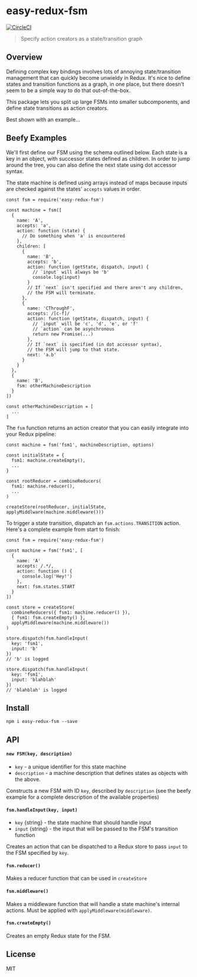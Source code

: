 # easy-redux-fsm
[![CircleCI](https://circleci.com/gh/andrewosh/easy-redux-fsm/tree/master.svg?style=svg)](https://circleci.com/gh/andrewosh/easy-redux-fsm/tree/master)
> Specify action creators as a state/transition graph

## Overview
Defining complex key bindings involves lots of annoying state/transition management
that can quickly become unwieldy in Redux. It's nice to define states and 
transition functions as a graph, in one place, but there doesn't seem to be a 
simple way to do that out-of-the-box.

This package lets you split up large FSMs into smaller subcomponents, and define
state transitions as action creators.

Best shown with an example...

## Beefy Examples
We'll first define our FSM using the schema outlined below. Each state is a key
in an object, with successor states defined as children. In order to jump around
the tree, you can also define the next state using dot accessor syntax.

The state machine is defined using arrays instead of maps because inputs are checked
against the states' `accepts` values in order.

```
const fsm = require('easy-redux-fsm')

const machine = fsm([
  {
    name: 'A',
    accepts: 'a',
    action: function (state) {
      // Do something when 'a' is encountered
    },
    children: [
      {
        name: 'B',
        accepts: 'b',
        action: function (getState, dispatch, input) {
          // `input` will always be 'b'
          console.log(input)
        }
        // If `next` isn't specified and there aren't any children,
        // the FSM will terminate.
      },
      {
        name: 'CThroughF',
        accepts: /[c-f]/
        action: function (getState, dispatch, input) {
          // `input` will be 'c', 'd', 'e', or 'f'
          // `action` can be asynchronous
          return new Promise(...)
        },
        // If `next` is specified (in dot accessor syntax),
        // the FSM will jump to that state.
        next: 'a.b'
      }
    }
  },
  {
    name: 'B',
    fsm: otherMachineDescription
  }
])

const otherMachineDescription = [
  ...
]
```
The `fsm` function returns an action creator that you can easily integrate into your
Redux pipeline:
```
const machine = fsm('fsm1', machineDescription, options)

const initialState = {
  fsm1: machine.createEmpty(),
  ...
}

const rootReducer = combineReducers(
  fsm1: machine.reducer(),
  ...
)

createStore(rootReducer, initialState, applyMiddlware(machine.middleware()))
```

To trigger a state transition, dispatch an `fsm.actions.TRANSITION` action. 
Here's a complete example from start to finish:
```
const fsm = require('easy-redux-fsm')

const machine = fsm('fsm1', [
  {
    name: 'A'
    accepts: /.*/,
    action: function () {
      console.log('Hey!')
    },
    next: fsm.states.START
  }
])

const store = createStore(
  combineReducers({ fsm1: machine.reducer() }),
  { fsm1: fsm.createEmpty() },
  applyMiddleware(machine.middleware())
)

store.dispatch(fsm.handleInput(
  key: 'fsm1',
  input: 'b'
})
// 'b' is logged

store.dispatch(fsm.handleInput(
  key: 'fsm1',
  input: 'blahblah'
})
// 'blahblah' is logged

```

## Install
```
npm i easy-redux-fsm --save
```

## API
#### `new FSM(key, description)`
* `key` - a unique identifier for this state machine
* `description` - a machine description that defines states as objects
  with the above.

Constructs a new FSM with ID `key`, described by `description` (see the beefy
  example for a complete description of the available properties)

#### `fsm.handleInput(key, input)`
* `key` {string} - the state machine that should handle input
* `input` {string} - the input that will be passed to the FSM's transition function

Creates an action that can be dispatched to a Redux store to pass `input`
to the FSM specified by `key`.

#### `fsm.reducer()`
Makes a reducer function that can be used in `createStore`

#### `fsm.middleware()`
Makes a middleware function that will handle a state machine's internal
actions. Must be applied  with `applyMiddleware(middleware)`.

#### `fsm.createEmpty()`
Creates an empty Redux state for the FSM.

## License
MIT


